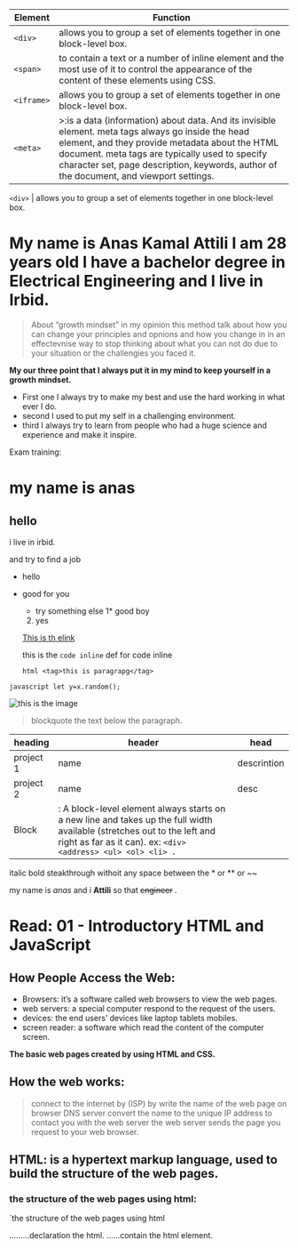 Element   |  Function
-----------|-----------
`<div>`    | allows you to group a set of elements together in one block-level box.
`<span>`   |to contain a text or a number of inline element and the most use of it to control the appearance of the content of these elements using CSS.
`<iframe>` | allows you to group a set of elements together in one block-level box.
`<meta>`    |>:is a data (information) about data. And its invisible element. meta tags always go inside the head element, and they provide metadata about the HTML document. meta tags are typically used to specify character set, page description, keywords, author of the document, and viewport settings.

`<div>`    | allows you to group a set of elements together in one block-level box.






# My name is Anas Kamal Attili I am 28 years old I have a bachelor degree in Electrical Engineering and I live in Irbid.

> About “growth mindset” in my opinion this method talk about how you can change your principles and opnions and how you change in in an effectevnise way to stop thinking about what you can not do due to your situation or the challengies you faced it.

**My our three point that I always put it in my mind to keep yourself in a growth mindset.**

* First one I always try to make my best and use the hard working in what ever I do.
* second I used to put my self in a challenging environment.
* third I always try to learn from people who had a huge science and experience and make it inspire.

Exam training:
# my name is anas
## hello 
i live in irbid. 

and try to find a job
* hello 
- good for you
  - try something else
   1* good boy
   2. yes
   
   [ This is th elink](http://google.com)
   
   this is the `code inline` def for code inline
   
   `html
<tag>this is paragrapg</tag>
`

`javascript
let y=x.random();
`

![this is the image](https://images.pexels.com/photos/302804/pexels-photo-302804.jpeg?auto=compress&cs=tinysrgb&dpr=1&w=500)

> blockquote the text below the paragraph.

| heading | header | head |
| --- | --- | --- |
| project 1 | name | descrintion |
| project 2 | name | desc |
| Block     | : A block-level element always starts on a new line and takes up the full width available (stretches out to the left and right as far as it can). ex: `<div> <address> <ul> <ol> <li> .`

  
italic bold steakthrough withoit any space between the * or ** or ~~

my name is *anas* and i **Attili** so that ~~engineer~~ .



# Read: 01 - Introductory HTML and JavaScript

## How People Access the Web:
* Browsers: it’s a software called web browsers to view the web pages.
* web servers: a special computer respond to the request of the users.
* devices: the end users’ devices like laptop tablets mobiles.
* screen reader: a software which read the content of the computer screen.

**The basic web pages created by using HTML and CSS.**

## How the web works:
> connect to the internet by (ISP) by write the name of the web page on browser
DNS server convert the name to the unique IP address to contact you with the web server
the web server sends the page you request to your web browser.

## HTML: is a hypertext markup language, used to build the structure of the web pages.
### the structure of the web pages using html:
`the structure of the web pages using html
<!DOCTYPE>.........declaration the html.
<html>......contain the html element.
<head> <title>.......to add a title for the web page tab.
<body>............contain all the visible element of the web pages.
//body can contain: header, paragraph, main, section, article, footer......//
open tag like<html> to indicate the tag's purpose.
close tag like</html> to indicate the end of the tag action.
Attributes: using in the open tag to provide additional information
about the contents of an element. ex:<p lang="en-us">Paragraph in English</p>.

versions of HTML.
HTML4-XHTML 1.0-HTML5
TO use each of them depending on the first tag of the declaration. ex:<!doctype html> for html5.

Comments on HTML:
`<!-- comment goes here -->`
add a comment to your code it’s a good idea to you when you return back to fix some problems make it easy or for if someone else needs to look at the code.

Id Attribute: The HTML id attribute is used to specify a unique id for an HTML element (the value must be unique within the HTML document).
ex: `<h1 id="myHeader">My Header</h1>.`

Class Attribute: The HTML class attribute is used to define equal styles for elements with the same class name.
ex: 
  `<h2 class="cities">London</h2>`
  `<h2 class="cities">Paris</h2>`

 Element  |  Function
-----------|-----------
Block      | : A block-level element always starts on a new line and takes up the full width available (stretches out to the left and right as far as it can).










